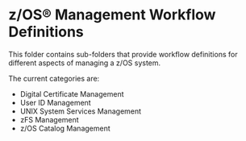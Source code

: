 # z/OS® Management Workflow Definitions
This folder contains sub-folders that provide workflow definitions for different aspects of managing a z/OS system.

The current categories are:
- Digital Certificate Management
- User ID Management
- UNIX System Services Management
- zFS Management
- z/OS Catalog Management
